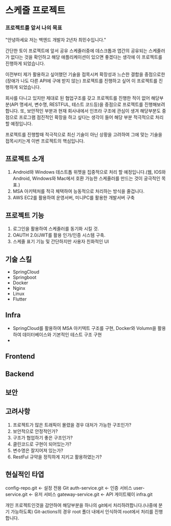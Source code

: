 # 스케줄 프로젝트

### 프로젝트를 앞서 나의 목표
 "안녕하세요 저는 백엔드 개발자 2년차 최민수입니다."

 간단한 토이 프로젝트에 앞서 공유 스케줄러중에 데스크톱과 앱간의 공유되는 스케줄러가 없다는 것을 확인하고 해당 애플리케이션이 있으면 좋겠다는 생각에 이 프로젝트를 진행하게 되었습니다.

이전부터 제가 활용하고 싶어했던 기술을 접목시켜 확장성과 느슨한 결합을 중점으로한(장애가 나도 다른 API에 구애 받지 않는) 프로젝트를 진행하고 싶어 이 프로젝트를 진행하게 되었습니다.

회사를 다니고 있지만 제대로 된 협업구조를 갖고 프로젝트를 진행한 적이 없어 해당부분(API 명세서, 변수명, RESTFUL, 테스트 코드등)을 중점으로 프로젝트를 진행해보려 합니다.
또, 보안적인 부분과 현재 회사내에서 인프라 구조에 관심이 생겨 해당부분도 중점으로 프로그램 점진적인 확장을 하고 싶다는 생각이 들어 해당 부분 적극적으로 처리할 예정입니다.

프로젝트를 진행할때 적극적으로 최신 기술이 아닌 상황을 고려하여 그에 맞는 기술을 접목시키는게 이번 프로젝트의 핵심입니다.

## 프로젝트 소개

1. Android와 Windows 데스트톱 위젯을 집중적으로 처리 할 예정입니다.(웹, IOS와 Android, Windows와 Mac에서 호환 가능한 스케줄러를 만드는 것이 궁극적인 목표.)
2. MSA 아키텍처를 적극 체택하여 능동적으로 처리하는 방식을 줄겁니다.
3. AWS EC2를 활용하여 운영서버, 미니PC를 활용한 개발서버 구축

## 프로젝트 기능

1. 로그인을 활용하여 스케줄러를 동기화 시킬 것.
2. OAUTH 2.0/JWT를 활용 인가/인증 시스템 구축.
3. 스케줄 표기 기능 및 간단하지만 사용자 친화적인 UI 

## 기술 스킬
- SpringCloud
- Springboot
- Docker
- Nginx
- Linux
- Flutter

## Infra
- SpringCloud를 활용하여 MSA 아키텍트 구조를 구현, Docker와 Volumn을 활용하여 데이터베이스와 기본적인 테스트 구조 구현
- 
## Frontend

## Backend

## 보안

## 고려사항
1. 프로젝트가 많은 트래픽이 몰렸을 경우 대처가 가능한 구조인가?
2. 보안적으로 안정적인가?
3. 구조가 협업하기 좋은 구조인가?
4. 클린코드로 구현이 되어있는가?
5. 변수명은 잘지어져 있는가?
6. RestFul 규약을 정직하게 지키고 활용하였는가?


## 현실적인 타엽
config-repo.git         ← 설정 전용 Git
auth-service.git        ← 인증 서비스
user-service.git        ← 유저 서비스
gateway-service.git     ← API 게이트웨이
infra.git           

개인 프로젝트인것을 감안하여 해당부분을 하나의 git에서 처리하려합니다.(나중에 분기 가능하도록)
Git-actions의 경우 root 폴더 내에서 인식하여 root에서 처리를 진행합니다.

